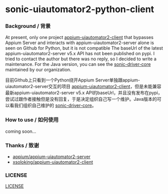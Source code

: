 # sonic-uiautomator2-python-client

### Background / 背景

At present, only one project [appium-uiautomator2-client](https://github.com/xsoloking/appium-uiautomator2-client) that bypasses Appium Server and interacts with appium-uiautomator2-server alone is seen on Github for Python, but it is not compatible The baseUrl of the latest appium-uiautomator2-server v5.x API has not been published on pypi. I tried to contact the author but there was no reply, so I decided to write a maintenance. For the Java version, you can see the [sonic-driver-core](https://github.com/SonicCloudOrg/sonic-driver-core) maintained by our organization.

目前Github上只看到一个Python绕开Appium Server单独跟appium-uiautomator2-server交互的项目 [appium-uiautomator2-client](https://github.com/xsoloking/appium-uiautomator2-client)，但是未能兼容最新appium-uiautomator2-server v5.x API的baseUrl，并且没有发布在pypi，尝试过跟作者接触但是没有回复，于是决定组织自己写一个维护。Java版本的可以看我们组织自己维护的 [sonic-driver-core](https://github.com/SonicCloudOrg/sonic-driver-core)。

### How to use / 如何使用

coming soon...

### Thanks / 致谢

- [appium/appium-uiautomator2-server](https://github.com/appium/appium-uiautomator2-server)
- [xsoloking/appium-uiautomator2-client](https://github.com/xsoloking/appium-uiautomator2-client)

### LICENSE
[LICENSE](LICENSE)
